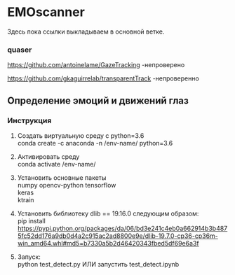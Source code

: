# EMOscanner
Здесь пока ссылки выкладываем в основной ветке.

### quaser

https://github.com/antoinelame/GazeTracking  -непроверено

https://github.com/gkaguirrelab/transparentTrack -непроверенно

## Определение эмоций и движений глаз
### Инструкция

1. Создать виртуальную среду с python=3.6  
conda create -c anaconda -n /env-name/ python=3.6 

2. Активировать среду  
conda activate /env-name/

3. Установить основные пакеты  
numpy
opencv-python
tensorflow  
keras  
ktrain

4. Установить библиотеку dlib == 19.16.0 следующим образом:  
pip install https://pypi.python.org/packages/da/06/bd3e241c4eb0a662914b3b4875fc52dd176a9db0d4a2c915ac2ad8800e9e/dlib-19.7.0-cp36-cp36m-win_amd64.whl#md5=b7330a5b2d46420343fbed5df69e6a3f

5. Запуск:  
python test_detect.py ИЛИ запустить test_detect.ipynb
